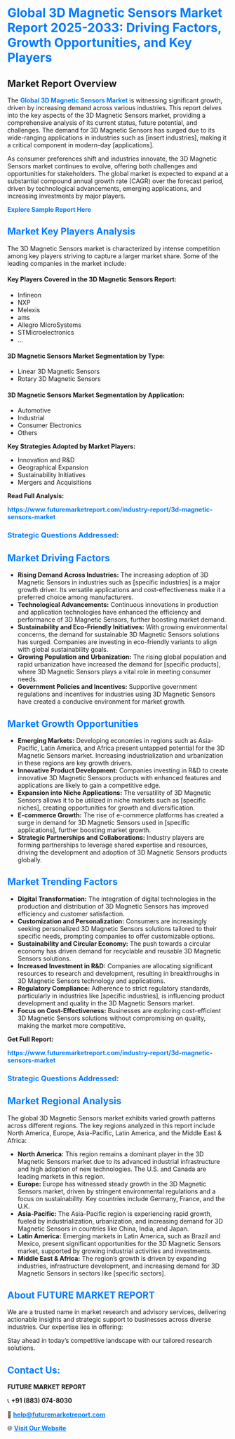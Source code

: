 <h1 style="color: #007BFF;">Global 3D Magnetic Sensors Market Report 2025-2033: Driving Factors, Growth Opportunities, and Key Players</h1>

<section id="overview">
<h2>Market Report Overview</h2>
<p>The <a href="https://www.futuremarketreport.com/industry-report/3d-magnetic-sensors-market" style="color: #007BFF; text-decoration: none;"><strong>Global 3D Magnetic Sensors Market</strong></a> is witnessing significant growth, driven by increasing demand across various industries. This report delves into the key aspects of the 3D Magnetic Sensors market, providing a comprehensive analysis of its current status, future potential, and challenges. The demand for 3D Magnetic Sensors has surged due to its wide-ranging applications in industries such as [insert industries], making it a critical component in modern-day [applications].</p>
<p>As consumer preferences shift and industries innovate, the 3D Magnetic Sensors market continues to evolve, offering both challenges and opportunities for stakeholders. The global market is expected to expand at a substantial compound annual growth rate (CAGR) over the forecast period, driven by technological advancements, emerging applications, and increasing investments by major players.</p>
</section>

<section id="overview">
<p><a href="https://www.futuremarketreport.com/request-sample/reportId=98078" style="color: #007BFF; text-decoration: none;"><strong>Explore Sample Report Here</strong></a></p>
</section>

<section id="key-players">
<h2 style="color: #007BFF;">Market Key Players Analysis</h2>
<p>The 3D Magnetic Sensors market is characterized by intense competition among key players striving to capture a larger market share. Some of the leading companies in the market include:</p>
<h4>Key Players Covered in the 3D Magnetic Sensors Report:</h4>
<ul><li>Infineon</li><li>NXP</li><li>Melexis</li><li>ams</li><li>Allegro MicroSystems</li><li>STMicroelectronics</li><li>...</li></ul>
<h4>3D Magnetic Sensors Market Segmentation by Type:</h4>
<ul><li>Linear 3D Magnetic Sensors</li><li>Rotary 3D Magnetic Sensors</li></ul>

<h4>3D Magnetic Sensors Market Segmentation by Application:</h4>
<ul><li>Automotive</li><li>Industrial</li><li>Consumer Electronics</li><li>Others</li></ul>
<p><strong>Key Strategies Adopted by Market Players:</strong></p>
<ul>
<li>Innovation and R&D</li>
<li>Geographical Expansion</li>
<li>Sustainability Initiatives</li>
<li>Mergers and Acquisitions</li>
</ul>
</section>

<section>
<p><strong>Read Full Analysis: </strong></p><a href="https://www.futuremarketreport.com/industry-report/3d-magnetic-sensors-market" style="color: #007BFF; text-decoration: none;"><strong>https://www.futuremarketreport.com/industry-report/3d-magnetic-sensors-market</strong></a>
<h3 style="color: #007BFF;">Strategic Questions Addressed:</h3>
</section>

<section id="driving-factors">
<h2 style="color: #007BFF;">Market Driving Factors</h2>
<ul>
<li><strong>Rising Demand Across Industries:</strong> The increasing adoption of 3D Magnetic Sensors in industries such as [specific industries] is a major growth driver. Its versatile applications and cost-effectiveness make it a preferred choice among manufacturers.</li>
<li><strong>Technological Advancements:</strong> Continuous innovations in production and application technologies have enhanced the efficiency and performance of 3D Magnetic Sensors, further boosting market demand.</li>
<li><strong>Sustainability and Eco-Friendly Initiatives:</strong> With growing environmental concerns, the demand for sustainable 3D Magnetic Sensors solutions has surged. Companies are investing in eco-friendly variants to align with global sustainability goals.</li>
<li><strong>Growing Population and Urbanization:</strong> The rising global population and rapid urbanization have increased the demand for [specific products], where 3D Magnetic Sensors plays a vital role in meeting consumer needs.</li>
<li><strong>Government Policies and Incentives:</strong> Supportive government regulations and incentives for industries using 3D Magnetic Sensors have created a conducive environment for market growth.</li>
</ul>
</section>

<section id="growth-opportunities">
<h2 style="color: #007BFF;">Market Growth Opportunities</h2>
<ul>
<li><strong>Emerging Markets:</strong> Developing economies in regions such as Asia-Pacific, Latin America, and Africa present untapped potential for the 3D Magnetic Sensors market. Increasing industrialization and urbanization in these regions are key growth drivers.</li>
<li><strong>Innovative Product Development:</strong> Companies investing in R&D to create innovative 3D Magnetic Sensors products with enhanced features and applications are likely to gain a competitive edge.</li>
<li><strong>Expansion into Niche Applications:</strong> The versatility of 3D Magnetic Sensors allows it to be utilized in niche markets such as [specific niches], creating opportunities for growth and diversification.</li>
<li><strong>E-commerce Growth:</strong> The rise of e-commerce platforms has created a surge in demand for 3D Magnetic Sensors used in [specific applications], further boosting market growth.</li>
<li><strong>Strategic Partnerships and Collaborations:</strong> Industry players are forming partnerships to leverage shared expertise and resources, driving the development and adoption of 3D Magnetic Sensors products globally.</li>
</ul>
</section>

<section id="trending-factors">
<h2 style="color: #007BFF;">Market Trending Factors</h2>
<ul>
<li><strong>Digital Transformation:</strong> The integration of digital technologies in the production and distribution of 3D Magnetic Sensors has improved efficiency and customer satisfaction.</li>
<li><strong>Customization and Personalization:</strong> Consumers are increasingly seeking personalized 3D Magnetic Sensors solutions tailored to their specific needs, prompting companies to offer customizable options.</li>
<li><strong>Sustainability and Circular Economy:</strong> The push towards a circular economy has driven demand for recyclable and reusable 3D Magnetic Sensors solutions.</li>
<li><strong>Increased Investment in R&D:</strong> Companies are allocating significant resources to research and development, resulting in breakthroughs in 3D Magnetic Sensors technology and applications.</li>
<li><strong>Regulatory Compliance:</strong> Adherence to strict regulatory standards, particularly in industries like [specific industries], is influencing product development and quality in the 3D Magnetic Sensors market.</li>
<li><strong>Focus on Cost-Effectiveness:</strong> Businesses are exploring cost-efficient 3D Magnetic Sensors solutions without compromising on quality, making the market more competitive.</li>
</ul>
</section>

<section>
<p><strong>Get Full Report: </strong></p><a href="https://www.futuremarketreport.com/industry-report/3d-magnetic-sensors-market" style="color: #007BFF; text-decoration: none;"><strong>https://www.futuremarketreport.com/industry-report/3d-magnetic-sensors-market</strong></a>
<h3 style="color: #007BFF;">Strategic Questions Addressed:</h3>
</section>


<section id="regional-analysis">
<h2 style="color: #007BFF;">Market Regional Analysis</h2>
<p>The global 3D Magnetic Sensors market exhibits varied growth patterns across different regions. The key regions analyzed in this report include North America, Europe, Asia-Pacific, Latin America, and the Middle East & Africa:</p>
<ul>
<li><strong>North America:</strong> This region remains a dominant player in the 3D Magnetic Sensors market due to its advanced industrial infrastructure and high adoption of new technologies. The U.S. and Canada are leading markets in this region.</li>
<li><strong>Europe:</strong> Europe has witnessed steady growth in the 3D Magnetic Sensors market, driven by stringent environmental regulations and a focus on sustainability. Key countries include Germany, France, and the U.K.</li>
<li><strong>Asia-Pacific:</strong> The Asia-Pacific region is experiencing rapid growth, fueled by industrialization, urbanization, and increasing demand for 3D Magnetic Sensors in countries like China, India, and Japan.</li>
<li><strong>Latin America:</strong> Emerging markets in Latin America, such as Brazil and Mexico, present significant opportunities for the 3D Magnetic Sensors market, supported by growing industrial activities and investments.</li>
<li><strong>Middle East & Africa:</strong> The region’s growth is driven by expanding industries, infrastructure development, and increasing demand for 3D Magnetic Sensors in sectors like [specific sectors].</li>
</ul>
</section>

<footer>
<h2 style="color: #007BFF;">About FUTURE MARKET REPORT</h2>
<p>We are a trusted name in market research and advisory services, delivering actionable insights and strategic support to businesses across diverse industries. Our expertise lies in offering:</p>

<p>Stay ahead in today’s competitive landscape with our tailored research solutions.</p>

<h2 style="color: #007BFF;">Contact Us:</h2>
<p><strong>FUTURE MARKET REPORT</strong></p>
<p>📞 <strong>+91 (883) 074-8030</strong></p>
<p>📧 <strong><a href="mailto:help@futuremarketreport.com" style="color: #007BFF;">help@futuremarketreport.com</a></strong></p>
<p>🌐 <strong><a href="https://www.futuremarketreport.com/" style="color: #007BFF;">Visit Our Website</a></strong></p>
</footer>